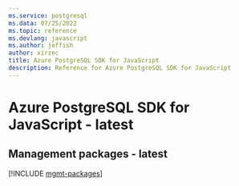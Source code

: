 ```yaml
---
ms.service: postgresql
ms.data: 07/25/2022
ms.topic: reference
ms.devlang: javascript
ms.author: jeffish
author: xirzec
title: Azure PostgreSQL SDK for JavaScript
description: Reference for Azure PostgreSQL SDK for JavaScript
---
```

# Azure PostgreSQL SDK for JavaScript - latest

## Management packages - latest
[!INCLUDE [mgmt-packages](postgresql-mgmt-index.md)]